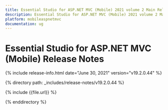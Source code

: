 ```yaml
---
title: Essential Studio for ASP.NET MVC (Mobile) 2021 volume 2 Main Release Notes  
description: Essential Studio for ASP.NET MVC (Mobile) 2021 volume 2 Main Release Notes  
platform: mobileaspnetmvc
documentation: ug
---
```


# Essential Studio for ASP.NET MVC (Mobile)  Release Notes  

{% include release-info.html date="June 30, 2021"  version="v19.2.0.44" %} 


{% directory path: _includes/release-notes/v19.2.0.44 %}

{% include {{file.url}} %}

{% enddirectory %}